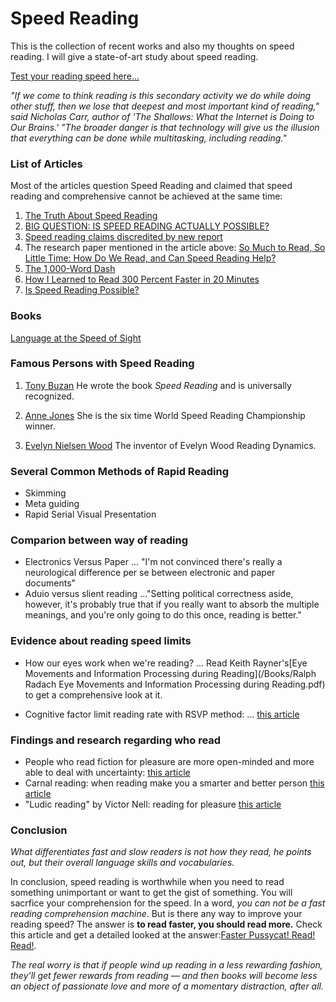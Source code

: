 # Speed Reading

This is the collection of recent works and also my thoughts on speed reading. I will give a state-of-art study about speed reading.

[Test your reading speed here...](https://www.staples.com/sbd/cre/marketing/technology-research-centers/ereaders/speed-reader/)

*"If we come to think reading is this secondary activity we do while doing other stuff, then we lose that deepest and most important kind of reading," said Nicholas Carr, author of 'The Shallows: What the Internet is Doing to Our Brains.' "The broader danger is that technology will give us the illusion that everything can be done while multitasking, including reading."*

### List of Articles

Most of the articles question Speed Reading and claimed that speed reading and comprehensive cannot be achieved at the same time:

1. [The Truth About Speed Reading](http://lifehacker.com/the-truth-about-speed-reading-1542508398)
2. [BIG QUESTION: IS SPEED READING ACTUALLY POSSIBLE?](https://www.wired.com/2015/09/big-question-speed-reading-actually-possible/)
3. [Speed reading claims discredited by new report](https://www.theguardian.com/books/2016/jan/29/speed-reading-claims-discredited-by-new-report)
4. The research paper mentioned in the article above:
[So Much to Read, So Little Time: How Do We Read, and Can Speed Reading Help?](http://journals.sagepub.com/stoken/rbtfl/0GSjhNaccRKTY/full)
5. [The 1,000-Word Dash](http://www.slate.com/articles/briefing/articles/2000/02/the_1000word_dash.html)
6. [How I Learned to Read 300 Percent Faster in 20 Minutes](http://www.huffingtonpost.com/tim-ferriss/speed-reading_b_5317784.html)
7. [Is Speed Reading Possible?](https://www.theatlantic.com/health/archive/2014/03/is-speed-reading-possible/284326/)



### Books
[Language at the Speed of Sight](https://seidenbergreading.net/)

### Famous Persons with Speed Reading

1. [Tony Buzan](http://www.tonybuzan.com/about/speed-reading/)
He wrote the book *Speed Reading* and is universally recognized.

2. [Anne Jones](http://speedyreader.co.uk/)
She is the six time World Speed Reading Championship winner.

3. [Evelyn Nielsen Wood](http://www.nytimes.com/1995/08/30/obituaries/evelyn-wood-who-promoted-speed-reading-is-dead-at-86.html?scp=3&sq=%22evelyn%20wood%22&st=cse)
The inventor of Evelyn Wood Reading Dynamics.


### Several Common Methods of Rapid Reading

* Skimming
* Meta guiding
* Rapid Serial Visual Presentation

### Comparion between way of reading

* Electronics Versus Paper
... "I'm not convinced there's really a neurological difference per se between electronic and paper documents"
* Aduio versus slient reading
..."Setting political correctness aside, however, it's probably true that if you really want to absorb the multiple meanings, and you're only going to do this once, reading is better."

### Evidence about reading speed limits
* How our eyes work when we're reading?
... Read Keith Rayner's[Eye Movements and Information Processing during Reading](/Books/Ralph Radach Eye Movements and Information Processing during Reading.pdf) to get a comprehensive look at it.

* Cognitive factor limit reading rate with RSVP method:
... [this article](http://journals.plos.org/plosone/article?id=10.1371/journal.pone.0153786)

### Findings and research regarding who read

 * People who read fiction for pleasure are more open-minded and more able to deal with uncertainty: [this article](https://www.theatlantic.com/national/archive/2013/07/more-evidence-reading-good-you/313575/)
 * Carnal reading: when reading make you a smarter and better person [this article](http://ideas.time.com/2013/06/03/why-we-should-read-literature/)
 * "Ludic reading" by Victor Nell: reading for pleasure [this article](https://msu.edu/~dwong/CEP991/CEP991Resources/Nell-RdngPleasure.pdf)

### Conclusion

*What differentiates fast and slow readers is not how they read, he points out, but their overall language skills and vocabularies.*

In conclusion, speed reading is worthwhile when you need to read something unimportant or want to get the gist of something. You will sacrfice your comprehension for the speed. In a word, *you can not be a fast reading comprehension machine*. But is there any way to improve your reading speed? The answer is **to read faster, you should read more.** Check this article and get a detailed looked at the answer:[Faster Pussycat! Read! Read!](http://www.slate.com/articles/briefing/articles/2000/02/faster_pussycat_read_read.html).

*The real worry is that if people wind up reading in a less rewarding fashion, they'll get fewer rewards from reading — and then books will become less an object of passionate love and more of a momentary distraction, after all.*




